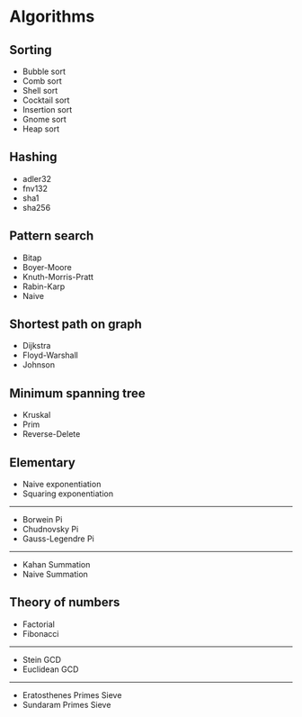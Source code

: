 # Algorithms
## Sorting
* Bubble sort
* Comb sort
* Shell sort
* Cocktail sort
* Insertion sort
* Gnome sort
* Heap sort
## Hashing
* adler32
* fnv132
* sha1
* sha256
## Pattern search
* Bitap
* Boyer-Moore
* Knuth-Morris-Pratt
* Rabin-Karp
* Naive
## Shortest path on graph
* Dijkstra
* Floyd-Warshall
* Johnson
## Minimum spanning tree
* Kruskal
* Prim
* Reverse-Delete
## Elementary
* Naive exponentiation
* Squaring exponentiation
---
* Borwein Pi
* Chudnovsky Pi
* Gauss-Legendre Pi
---
* Kahan Summation
* Naive Summation
## Theory of numbers
* Factorial
* Fibonacci
---
* Stein GCD
* Euclidean GCD
---
* Eratosthenes Primes Sieve
* Sundaram Primes Sieve